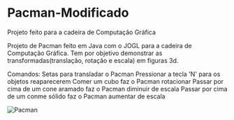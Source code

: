 # Pacman-Modificado
Projeto feito para a cadeira de Computação Gráfica

Projeto de Pacman feito em Java com o JOGL para a cadeira de Computação Gráfica.
Tem por objetivo demonstrar as transformadas(translação, rotação e escala) em figuras 3d.

Comandos: 
 Setas para transladar o Pacman
 Pressionar a tecla 'N' para os objetos reaparecerem
 Comer um cubo faz o Pacman rotacionar
 Passar por cima de um cone aramado faz o Pacman diminuir de escala
 Passar por cima de um conme sólido faz o Pacman aumentar de escala

![Pacman](https://user-images.githubusercontent.com/69995854/108367681-76816c00-71d8-11eb-8893-5201e63e06bb.png)
